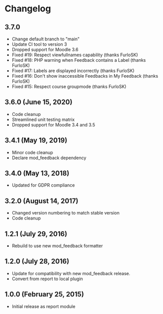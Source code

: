 # Changelog

## 3.7.0

- Change default branch to "main"
- Update CI tool to version 3
- Dropped support for Moodle 3.6
- Fixed #19: Respect viewfullnames capability (thanks FurloSK)
- Fixed #18: PHP warning when Feedback contains a Label (thanks FurloSK)
- Fixed #17: Labels are displayed incorrectly (thanks FurloSK)
- Fixed #16: Don't show inaccessible Feedbacks in My Feedback (thanks FurloSK)
- Fixed #15: Respect course groupmode (thanks FurloSK)

## 3.6.0 (June 15, 2020)

- Code cleanup
- Streamlined unit testing matrix
- Dropped support for Moodle 3.4 and 3.5

## 3.4.1 (May 19, 2019)

- Minor code cleanup
- Declare mod_feedback dependency

## 3.4.0 (May 13, 2018)

- Updated for GDPR compliance

## 3.2.0 (August 14, 2017)

- Changed version numbering to match stable version
- Code cleanup

## 1.2.1 (July 29, 2016)

- Rebuild to use new mod_feedback formatter

## 1.2.0 (July 28, 2016)

- Update for compatibility with new mod_feedback release.
- Convert from report to local plugin

## 1.0.0 (February 25, 2015)

- Initial release as report module
